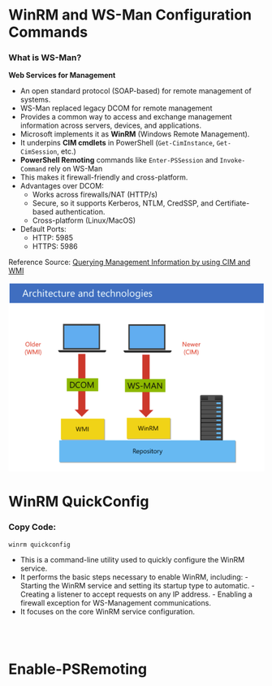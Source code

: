 # WinRM and WS-Man Configuration Commands

### What is WS-Man?
**Web Services for Management**
- An open standard protocol (SOAP-based) for remote management of systems.
- WS-Man replaced legacy DCOM for remote management
- Provides a common way to access and exchange management information across servers, devices, and applications.
- Microsoft implements it as **WinRM** (Windows Remote Management).
- It underpins **CIM cmdlets** in PowerShell (`Get-CimInstance`, `Get-CimSession`, etc.)
- **PowerShell Remoting** commands like `Enter-PSSession` and `Invoke-Command` rely on WS-Man
- This makes it firewall-friendly and cross-platform.
- Advantages over DCOM:
    - Works across firewalls/NAT (HTTP/s)
    - Secure, so it supports Kerberos, NTLM, CredSSP, and Certifiate-based authentication.
    - Cross-platform (Linux/MacOS) 
- Default Ports:
    - HTTP: 5985
    - HTTPS: 5986

Reference Source: [Querying Management Information by using CIM and WMI](https://infosec.co.il/querying-information-by-cim-and-wmi/)

![Sample](https://github.com/franco-on-git/Images/blob/main/Scripts-and-Commands/WSMan.png)


# WinRM QuickConfig

### Copy Code:
```
winrm quickconfig
```

- This is a command-line utility used to quickly configure the WinRM service.
- It performs the basic steps necessary to enable WinRM, including:
      - Starting the WinRM service and setting its startup type to automatic.
      - Creating a listener to accept requests on any IP address.
      - Enabling a firewall exception for WS-Management communications.
- It focuses on the core WinRM service configuration.

<br>
<br>

# Enable-PSRemoting
